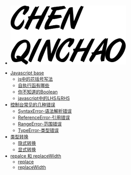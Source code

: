 - <a href="http://www.biuxbiu.design/#/" target="_blank"><img class="logo" src="img/logo.png" /></a>

<!-- <div class="sideBarTitle">Javascript-base</div> -->

* [Javascript base ](base/#Javascript-base)
    * [js中的花括号写法 ](base/#js中的花括号写法)
    * [自执行函有哪些](base/#自执行函有哪些)
    * [你不知道的Boolean](base/#你不知道的Boolean)
    * [javascript中的LHS与RHS](base/#javascript中的LHS与RHS)
* [控制台常见的几种错误 ](error/#控制台常见的几种错误)
    * [SyntaxError-语法解析错误](error/#SyntaxError-语法解析错误)
    * [ReferenceError-引用错误](error/#ReferenceError-引用错误)
    * [RangeError-范围错误](error/#RangeError-范围错误)
    * [TypeError-类型错误](error/#TypeError-类型错误)
* [类型转换 ](type/#类型转换)
    * [隐式转换 ](type/#隐式转换)
    * [显式转换 ](type/#显式转换)
* [repalce 和 replaceWidth ](type/#repalce和replaceWidth)
    * [replace ](type/#replace)
    * [replaceWidth ](type/#replaceWidth)